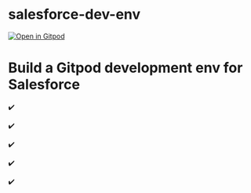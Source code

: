 # salesforce-dev-env

[![Open in Gitpod](https://gitpod.io/button/open-in-gitpod.svg)](https://gitpod.io/#https://github.com/ampacheco-kubtec/salesforce-dev-env)
# Build a Gitpod development env for Salesforce
✔️

✔️

✔️

✔️

✔️
